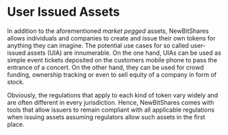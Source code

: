 # User Issued Assets

In addition to the aforementioned *market pegged* assets, NewBitShares allows
individuals and companies to create and issue their own tokens for anything
they can imagine. The potential use cases for so called user-issued assets
(UIA) are innumerable. On the one hand, UIAs can be used as simple event
tickets deposited on the customers mobile phone to pass the entrance of a
concert. On the other hand, they can be used for crowd funding, ownership
tracking or even to sell equity of a company in form of stock.

Obviously, the regulations that apply to each kind of token vary widely and are
often different in every jurisdiction. Hence, NewBitShares comes with tools that
allow issuers to remain compliant with all applicable regulations when issuing
assets assuming regulators allow such assets in the first place.
